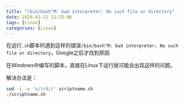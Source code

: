 ```yaml
---
title: "/bin/bash^M: bad interpreter: No such file or directory"
date: 2020-01-22 12:33:06
tags: [Linux]
categories: [Linux]
---
```



在运行`.sh`脚本时遇到这样的错误`/bin/bash^M: bad interpreter: No such file or directory`，Google之后才找到原因


在Windows中编写的脚本，直接在Linux下运行就可能会出现这样的问题。

解决办法是：

```bash
sed -i -e 's/\r$//' scriptname.sh
./scriptname.sh
```



